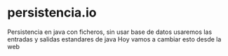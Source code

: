 # persistencia.io
Persistencia en java con  ficheros, sin usar base de datos
usaremos las entradas y salidas estandares de java 
Hoy vamos a cambiar esto desde la web
